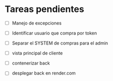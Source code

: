 # Tareas pendientes

- [ ] Manejo de excepciones
- [ ] Identificar usuario que compra por token
- [ ] Separar el SYSTEM de compras para el admin
- [ ] vista principal de cliente

- [ ] contenerizar back
- [ ] desplegar back en render.com